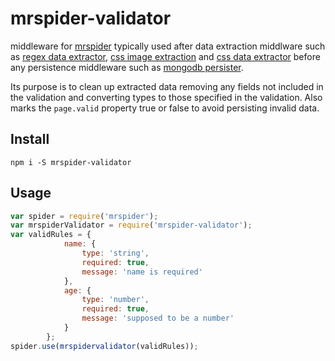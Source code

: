 # mrspider-validator

middleware for [mrspider](https://github.com/vermiculite/mrspider) typically used after data extraction middlware such as [regex data extractor](https://github.com/vermiculite/mrspider-regex-data-extractor), [css image extraction](https://github.com/vermiculite/mrspider-css-image-extraction) and [css data extractor](https://github.com/vermiculite/mrspider-css-data-extractor) before any persistence middleware such as [mongodb persister](https://github.com/vermiculite/mrspider-mongodb-persister).

Its purpose is to clean up extracted data removing any fields not included in the validation and converting types to those specified in the validation. Also marks the `page.valid` property true or false to avoid persisting invalid data.

## Install

`npm i -S mrspider-validator`

## Usage

```js
var spider = require('mrspider');
var mrspiderValidator = require('mrspider-validator');
var validRules = {
            name: {
                type: 'string',
                required: true,
                message: 'name is required'
            },
            age: {
                type: 'number',
                required: true,
                message: 'supposed to be a number'
            }
        };
spider.use(mrspidervalidator(validRules));

```
